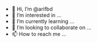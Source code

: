 - 👋 Hi, I’m @arifbd
- 👀 I’m interested in ...
- 🌱 I’m currently learning ...
- 💞️ I’m looking to collaborate on ...
- 📫 How to reach me ...

<!---
arifbd/arifbd is a ✨ special ✨ repository because its `README.md` (this file) appears on your GitHub profile.
You can click the Preview link to take a look at your changes.
--->
